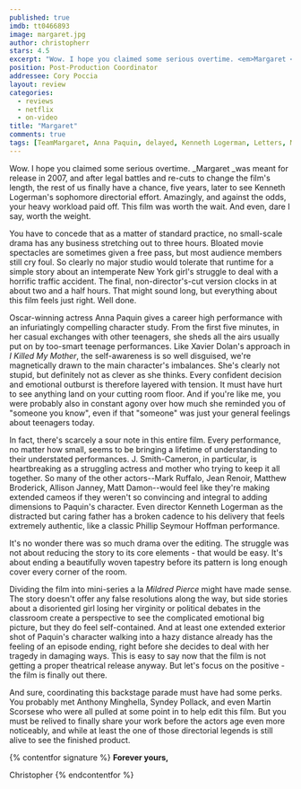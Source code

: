 ```yaml
---
published: true
imdb: tt0466893
image: margaret.jpg
author: christopherr
stars: 4.5
excerpt: "Wow. I hope you claimed some serious overtime. <em>Margaret </em>was meant for release in 2007, and after legal battles and re-cuts to change the film&rsquo;s length, the rest of us finally have a chance, five years, later to see Kenneth Logerman&rsquo;s sophomore directorial effort."
position: Post-Production Coordinator
addressee: Cory Poccia
layout: review
categories:
  - reviews
  - netflix
  - on-video
title: "Margaret"
comments: true
tags: [TeamMargaret, Anna Paquin, delayed, Kenneth Logerman, Letters, Margaret, Mayy Damon, netflix.ca, release, Team Margaret]
---
```

Wow. I hope you claimed some serious overtime. _Margaret _was meant for release in 2007, and after legal battles and re-cuts to change the film's length, the rest of us finally have a chance, five years, later to see Kenneth Logerman's sophomore directorial effort. Amazingly, and against the odds, your heavy workload paid off. This film was worth the wait. And even, dare I say, worth the weight.

You have to concede that as a matter of standard practice, no small-scale drama has any business stretching out to three hours. Bloated movie spectacles are sometimes given a free pass, but most audience members still cry foul.  So clearly no major studio would tolerate that runtime for a simple story about an intemperate New York girl's struggle to deal with a horrific traffic accident. The final, non-director's-cut version clocks in at about two and a half hours. That might sound long, but everything about this film feels just right. Well done.

Oscar-winning actress Anna Paquin gives a career high performance with an infuriatingly compelling character study. From the first five minutes, in her casual exchanges with other teenagers, she sheds all the airs usually put on by too-smart teenage performances. Like Xavier Dolan's approach in _I Killed My Mother_, the self-awareness is so well disguised, we're magnetically drawn to the main character's imbalances. She's clearly not stupid, but definitely not as clever as she thinks. Every confident decision and emotional outburst is therefore layered with tension. It must have hurt to see anything land on your cutting room floor. And if you're like me, you were probably also in constant agony over how much she reminded you of "someone you know", even if that "someone" was just your general feelings about teenagers today.

In fact, there's scarcely a sour note in this entire film. Every performance, no matter how small, seems to be bringing a lifetime of understanding to their understated performances. J. Smith-Cameron, in particular, is heartbreaking as a struggling actress and mother who trying to keep it all together. So many of the other actors--Mark Ruffalo, Jean Renoir, Matthew Broderick, Allison Janney, Matt Damon--would feel like they're making extended cameos if they weren't so convincing and integral to adding dimensions to Paquin's character. Even director Kenneth Logerman as the distracted but caring father has a broken cadence to his delivery that feels extremely authentic, like a classic Phillip Seymour Hoffman performance.

It's no wonder there was so much drama over the editing. The struggle was not about reducing the story to its core elements - that would be easy. It's about ending a beautifully woven tapestry before its pattern is long enough cover every corner of the room.

Dividing the film into mini-series a la _Mildred Pierce_ might have made sense. The story doesn't offer any false resolutions along the way, but side stories about a disoriented girl losing her virginity or political debates in the classroom create a perspective to see the complicated emotional big picture, but they do feel self-contained. And at least one extended exterior shot of Paquin's character walking into a hazy distance already has the feeling of an episode ending, right before she decides to deal with her tragedy in damaging ways. This is easy to say now that the film is not getting a proper theatrical release anyway. But let's focus on the positive - the film is finally out there.

And sure, coordinating this backstage parade must have had some perks. You probably met Anthony Minghella, Syndey Pollack, and even Martin Scorsese who were all pulled at some point in to help edit this film. But you must be relived to finally share your work before the actors age even more noticeably, and while at least the one of those directorial legends is still alive to see the finished product.

{% contentfor signature %}
**Forever yours,**

Christopher
{% endcontentfor %}